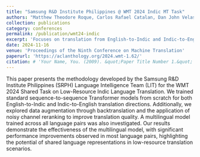 ```yaml
---
title: "Samsung R&D Institute Philippines @ WMT 2024 Indic MT Task"
authors: "Matthew Theodore Roque, Carlos Rafael Catalan, Dan John Velasco, Manuel Antonio Rufino, Jan Christian Blaise Cruz"
collection: publications
category: conferences
permalink: /publication/wmt24-indic
excerpt: 'Focuses on translation from English-to-Indic and Indic-to-English.'
date: 2024-11-16
venue: 'Proceedings of the Ninth Conference on Machine Translation'
paperurl: 'https://aclanthology.org/2024.wmt-1.62/'
citation: # 'Your Name, You. (2009). &quot;Paper Title Number 1.&quot; <i>Journal 1</i>. 1(1).'
---
```


This paper presents the methodology developed by the Samsung R&D Institute Philippines (SRPH) Language Intelligence Team (LIT) for the WMT 2024 Shared Task on Low-Resource Indic Language Translation. We trained standard sequence-to-sequence Transformer models from scratch for both English-to-Indic and Indic-to-English translation directions. Additionally, we explored data augmentation through backtranslation and the application of noisy channel reranking to improve translation quality. A multilingual model trained across all language pairs was also investigated. Our results demonstrate the effectiveness of the multilingual model, with significant performance improvements observed in most language pairs, highlighting the potential of shared language representations in low-resource translation scenarios.